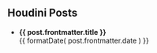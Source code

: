 <script setup>
    
import { data as posts } from './posts.data'
import formatDate from '/.vitepress/theme/utils/formatDate';
</script>

## Houdini Posts

<ul>
    <li v-for="post of posts">
        <strong><a :href="post.url">{{ post.frontmatter.title }}</a></strong><br/>
        <span>{{ formatDate( post.frontmatter.date ) }}</span>
    </li>
</ul>
